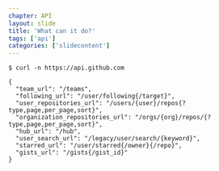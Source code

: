 ```yaml
---
chapter: API
layout: slide
title: 'What can it do?'
tags: ['api']
categories: ['slidecontent']
---
```


	$ curl -n https://api.github.com
    
    {
      "team_url": "/teams",
      "following_url": "/user/following{/target}",
      "user_repositories_url": "/users/{user}/repos{?type,page,per_page,sort}",
      "organization_repositories_url": "/orgs/{org}/repos/{?type,page,per_page,sort}",
      "hub_url": "/hub",
      "user_search_url": "/legacy/user/search/{keyword}",
      "starred_url": "/user/starred{/owner}{/repo}",
      "gists_url": "/gists{/gist_id}"
    }
